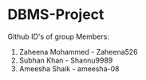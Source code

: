 # DBMS-Project

Github ID's of group Members:
1. Zaheena Mohammed - Zaheena526
2. Subhan Khan - Shannu9989
3. Ameesha Shaik - ameesha-08
